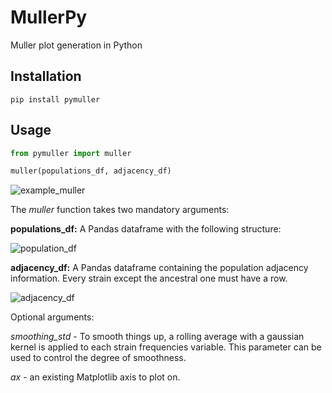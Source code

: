 # MullerPy
Muller plot generation in Python


## Installation

    pip install pymuller
    
## Usage

```python
from pymuller import muller

muller(populations_df, adjacency_df)
```
![example_muller](figures/example_muller.png)

The *muller* function takes two mandatory arguments:  
  
**populations_df:** A Pandas dataframe with the following structure:  

![population_df](figures/population_df.png)

**adjacency_df:** A Pandas dataframe containing the population adjacency information. Every strain except the ancestral one must have a row.

![adjacency_df](figures/adjacency_df.png)

Optional arguments:

*smoothing_std* - To smooth things up, a rolling average with a gaussian kernel is applied to each strain frequencies variable. This parameter can be used to control the degree of smoothness.
  
*ax* - an existing Matplotlib axis to plot on.